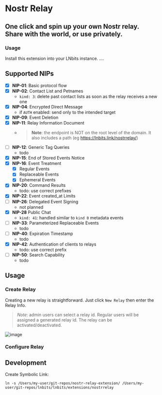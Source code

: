 # Nostr Relay

## One click and spin up your own Nostr relay. Share with the world, or use privately.


### Usage
Install this extension into your LNbits instance.
....


## Supported NIPs
 - [x] **NIP-01**: Basic protocol flow
 - [x] **NIP-02**: Contact List and Petnames
   - `kind: 3`: delete past contact lists as soon as the relay receives a new one
 - [x] **NIP-04**: Encrypted Direct Message
   - if `AUTH` enabled: send only to the intended target
 - [x] **NIP-09**: Event Deletion
 - [x] **NIP-11**: Relay Information Document
   - >**Note**: the endpoint is NOT on the root level of the domain. It also includes a path (eg https://lnbits.link/nostrrelay/)
 - [ ] **NIP-12**: Generic Tag Queries
   - todo
 - [x] **NIP-15**: End of Stored Events Notice
 - [x] **NIP-16**: Event Treatment
   - [x] Regular Events
   - [x] Replaceable Events
   - [x] Ephemeral Events
 - [x] **NIP-20**: Command Results
   - todo: use correct prefixes
 - [x] **NIP-22**: Event created_at Limits
 - [ ] **NIP-26**: Delegated Event Signing
   - not planned
 - [x] **NIP-28** Public Chat
   - `kind: 41`: handled similar to `kind 0` metadata events
 - [ ] **NIP-33**: Parameterized Replaceable Events
   - todo
 - [ ] **NIP-40**: Expiration Timestamp
   - todo
 - [x] **NIP-42**: Authentication of clients to relays
   - todo: use correct prefix
 - [ ] **NIP-50**: Search Capability
   - todo

## Usage
### Create Relay
Creating a new relay is straightforward. Just click `New Relay` then enter the Relay Info.
> *Note*: admin users can select a relay id. Regular users will be assigned a generated relay id.
The relay can be activated/deactivated.

![image](https://user-images.githubusercontent.com/2951406/219601417-9292d5b9-d96c-4ff6-a6fd-6c8b37b9872d.png)

### Configure Relay


## Development

Create Symbolic Link:
```
ln -s /Users/my-user/git-repos/nostr-relay-extension/ /Users/my-user/git-repos/lnbits/lnbits/extensions/nostrrelay
```
